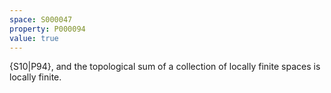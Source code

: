 ```yaml
---
space: S000047
property: P000094
value: true
---
```

{S10|P94}, and the topological sum of a collection of locally finite spaces is locally finite.
